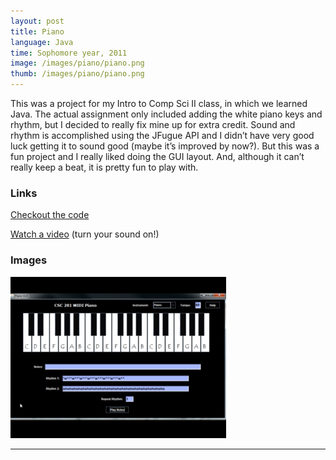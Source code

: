 ```yaml
---
layout: post
title: Piano
language: Java
time: Sophomore year, 2011
image: /images/piano/piano.png
thumb: /images/piano/piano.png
---
```


This was a project for my Intro to Comp Sci II class, in which we learned Java. The actual assignment only included adding the white piano keys and rhythm, but I decided to really fix mine up for extra credit. Sound and rhythm is accomplished using the JFugue API and I didn’t have very good luck getting it to sound good (maybe it’s improved by now?). But this was a fun project and I really liked doing the GUI layout. And, although it can’t really keep a beat, it is pretty fun to play with.

<h3>Links</h3>
<a href="https://github.com/meredithmmyers/MIDIPiano" target="_blank">Checkout the code</a>

<a href="http://www.youtube.com/watch?v=TVCs60ifXDM" target="_blank">Watch a video</a> (turn your sound on!)

<h3>Images</h3>
<a href="/images/piano/piano.png" target="_blank"><img src="/images/piano/piano-thumb.png" alt="Piano"></a>

-----
